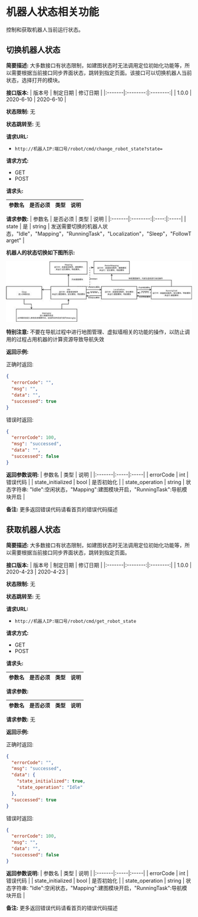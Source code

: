 # 机器人状态相关功能

控制和获取机器人当前运行状态。

## 切换机器人状态

**简要描述:**
大多数接口有状态限制，如建图状态时无法调用定位初始化功能等，所以需要根据当前接口同步界面状态，跳转到指定页面。该接口可以切换机器人当前状态，选择打开的模块。

**接口版本:**
| 版本号 | 制定日期 | 修订日期 |
|:-------|:--------:|:--------:|
| 1.0.0  | 2020-6-10 | 2020-6-10 |

**状态限制:** 无

**状态跳转至:** 无

**请求URL:** 
- `http://机器人IP:端口号/robot/cmd/change_robot_state?state=`

**请求方式:**
- GET 
- POST

**请求头:**

| <nobr>参数名</nobr> | <nobr>是否必须</nobr> | 类型 | 说明 |
|:-------|:--------:|:----:|:-----|

**请求参数:**
| <nobr>参数名</nobr> | <nobr>是否必须</nobr> | 类型 | 说明 |
|:-------|:--------:|:----:|:-----|
| state | 是 | string | 发送需要切换的机器人状态，"Idle"，"Mapping"，"RunningTask"，"Localization"，"Sleep"，"FollowTarget" |

**机器人的状态切换如下图所示:**

![状态切换图](/images/deeprobot01/development-guide/status-transition.png)

**特别注意:** 不要在导航过程中进行地图管理、虚拟墙相关的功能的操作，以防止调用的过程占用机器的计算资源导致导航失效

**返回示例:**

正确时返回:
```json
{
  "errorCode": "",
  "msg": "",
  "data": "",
  "successed": true
}
```

错误时返回:
```json
{
  "errorCode": 100,
  "msg": "successed",
  "data": "",
  "successed": false
}
```

**返回参数说明:**
| 参数名 | 类型 | 说明 |
|:-------|:-----|:-----|
| errorCode | int | 错误代码 |
| state_initialized | bool | 是否初始化 |
| state_operation | string | 状态字符串: "Idle":空闲状态，"Mapping":建图模块开启，"RunningTask":导航模块开启 |

**备注:**
更多返回错误代码请看首页的错误代码描述

## 获取机器人状态

**简要描述:**
大多数接口有状态限制，如建图状态时无法调用定位初始化功能等，所以需要根据当前接口同步界面状态，跳转到指定页面。

**接口版本:**
| 版本号 | 制定日期 | 修订日期 |
|:-------|:--------:|:--------:|
| 1.0.0  | 2020-4-23 | 2020-4-23 |

**状态限制:** 无

**状态跳转至:** 无

**请求URL:** 
- `http://机器人IP:端口号/robot/cmd/get_robot_state`

**请求方式:**
- GET 
- POST

**请求头:**

| <nobr>参数名</nobr> | <nobr>是否必须</nobr> | 类型 | 说明 |
|:-------|:--------:|:----:|:-----|

**请求参数:**

| <nobr>参数名</nobr> | <nobr>是否必须</nobr> | 类型 | 说明 |
|:-------|:--------:|:----:|:-----|

**请求参数:** 无

**返回示例:**

正确时返回:
```json
{
  "errorCode": "",
  "msg": "successed",
  "data": {
    "state_initialized": true,
    "state_operation": "Idle"
  },
  "successed": true
}
```

错误时返回:
```json
{
  "errorCode": 100,
  "msg": "",
  "data": "",
  "successed": false
}
```

**返回参数说明:**
| 参数名 | 类型 | 说明 |
|:-------|:-----|:-----|
| errorCode | int | 错误代码 |
| state_initialized | bool | 是否初始化 |
| state_operation | string | 状态字符串: "Idle":空闲状态，"Mapping":建图模块开启，"RunningTask":导航模块开启 |

**备注:**
更多返回错误代码请看首页的错误代码描述 
